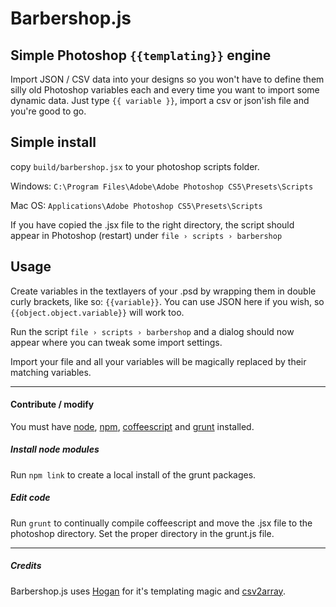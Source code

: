 # Barbershop.js #
## Simple Photoshop `{{templating}}` engine ##

Import JSON / CSV data into your designs so you won't have to define them silly old Photoshop variables each and every time you want to import some dynamic data. Just type `{{ variable }}`, import a csv or json'ish file and you're good to go.


## Simple install ##

copy `build/barbershop.jsx` to your photoshop scripts folder.

Windows: `C:\Program Files\Adobe\Adobe Photoshop CS5\Presets\Scripts` 

Mac OS: `Applications\Adobe Photoshop CS5\Presets\Scripts`

If you have copied the .jsx file to the right directory, the script should appear in Photoshop (restart) under `file › scripts › barbershop`

## Usage ##

Create variables in the textlayers of your .psd by wrapping them in double curly brackets, like so: `{{variable}}`. You can use JSON here if you wish, so `{{object.object.variable}}` will work too.

Run the script `file › scripts › barbershop` and a dialog should now appear where you can tweak some import settings.

Import your file and all your variables will be magically replaced by their matching variables.

---

#### Contribute / modify ####
You must have [node](http://nodejs.org/), [npm](https://npmjs.org/), [coffeescript](http://www.coffeescript.org) and [grunt](http://www.gruntjs.com) installed. 

##### Install node modules #####
Run `npm link` to create a local install of the grunt packages.

##### Edit code #####
Run `grunt` to continually compile coffeescript and move the .jsx file to the photoshop directory. Set the proper directory in the grunt.js file.

---

##### Credits #####
Barbershop.js uses [Hogan](http://twitter.github.com/hogan.js/) for it's templating magic and [csv2array](http://www.speqmath.com/tutorials/csv2array/).